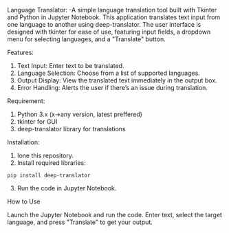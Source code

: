 Language Translator:
-A simple language translation tool built with Tkinter and Python in Jupyter Notebook. This application translates text input from one language to another using deep-translator. The user interface is designed with tkinter for ease of use, featuring input fields, a dropdown menu for selecting languages, and a "Translate" button.


Features:
1. Text Input: Enter text to be translated.
2. Language Selection: Choose from a list of supported languages.
3. Output Display: View the translated text immediately in the output box.
4. Error Handling: Alerts the user if there’s an issue during translation.


Requirement:
1. Python 3.x (x->any version, latest preffered)
2. tkinter for GUI
3. deep-translator library for translations

Installation:

1. lone this repository.
2. Install required libraries:
```
pip install deep-translator
```
3. Run the code in Jupyter Notebook.


How to Use

Launch the Jupyter Notebook and run the code.
Enter text, select the target language, and press "Translate" to get your output.
